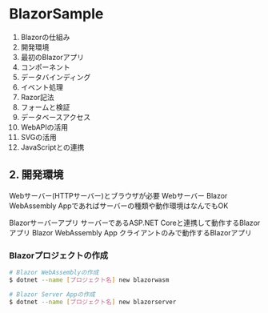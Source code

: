 # BlazorSample

1. Blazorの仕組み
2. 開発環境
3. 最初のBlazorアプリ
4. コンポーネント
5. データバインディング
6. イベント処理
7. Razor記法
8. フォームと検証
9. データベースアクセス
10. WebAPIの活用
11. SVGの活用
12. JavaScriptとの連携


## 2. 開発環境
Webサーバー(HTTPサーバー)とブラウザが必要
Webサーバー Blazor WebAssembly Appであればサーバーの種類や動作環境はなんでもOK

Blazorサーバーアプリ サーバーであるASP.NET Coreと連携して動作するBlazorアプリ
Blazor WebAssembly App クライアントのみで動作するBlazorアプリ

### Blazorプロジェクトの作成

```bash
# Blazor WebAssemblyの作成
$ dotnet --name [プロジェクト名] new blazorwasm

# Blazor Server Appの作成
$ dotnet --name [プロジェクト名] new blazorserver
```








